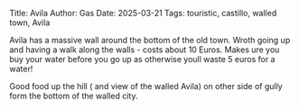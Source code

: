 Title: Avila
Author: Gas
Date: 2025-03-21
Tags: touristic, castillo, walled town, Avila

Avila has a massive wall around the bottom of the old town. Wroth
going up and having a walk along the walls - costs about 10 Euros.
Makes ure you buy your water before you go up as otherwise youll waste
5 euros for a water!

Good food up the hill ( and view of the walled Avila) on other side of
gully form the bottom of the walled city.

